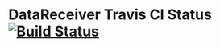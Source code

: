 # DataReceiver Travis CI Status [![Build Status](https://travis-ci.org/tombell/travis-ci-status.svg?branch=master)](https://travis-ci.org/BabbleBar/DataReceiver)
